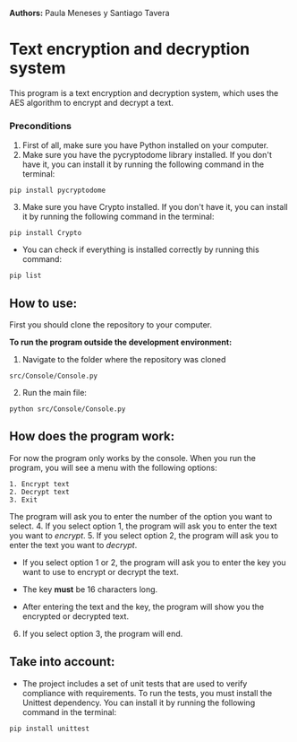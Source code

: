 **Authors:** Paula Meneses y Santiago Tavera

# Text encryption and decryption system
This program is a text encryption and decryption system, which uses the AES algorithm to encrypt and decrypt a text.

### Preconditions
1. First of all, make sure you have Python installed on your computer.
2. Make sure you have the pycryptodome library installed. If you don't have it, you can install it by running the following command in the terminal:

```pip install pycryptodome```

3. Make sure you have Crypto installed. If you don't have it, you can install it by running the following command in the terminal:

```pip install Crypto```

- You can check if everything is installed correctly by running this command:

```pip list```

## How to use:
First you should clone the repository to your computer.

**To run the program outside the development environment:**
1. Navigate to the folder where the repository was cloned

```src/Console/Console.py```


2. Run the main file:

```python src/Console/Console.py```

## How does the program work:
For now the program only works by the console.
When you run the program, you will see a menu with the following options:
```
1. Encrypt text
2. Decrypt text
3. Exit
```
The program will ask you to enter the number of the option you want to select.
4. If you select option 1, the program will ask you to enter the text you want to _encrypt_.
5. If you select option 2, the program will ask you to enter the text you want to _decrypt_.

- If you select option 1 or 2, the program will ask you to enter the key you want to use to encrypt or decrypt the text.
- The key **must** be 16 characters long.


- After entering the text and the key, the program will show you the encrypted or decrypted text.

6. If you select option 3, the program will end.


## Take into account:
- The project includes a set of unit tests that are used to verify compliance with requirements. 
To run the tests, you must install the Unittest dependency.
You can install it by running the following command in the terminal:

```pip install unittest```
